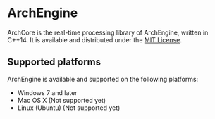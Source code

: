 # ArchEngine

ArchCore is the real-time processing library of ArchEngine, written in C++14.
It is available and distributed under the [MIT License](http://opensource.org/licenses/mit-license.php).

## Supported platforms
ArchEngine is available and supported on the following platforms:
* Windows 7 and later
* Mac OS X (Not supported yet)
* Linux (Ubuntu) (Not supported yet)